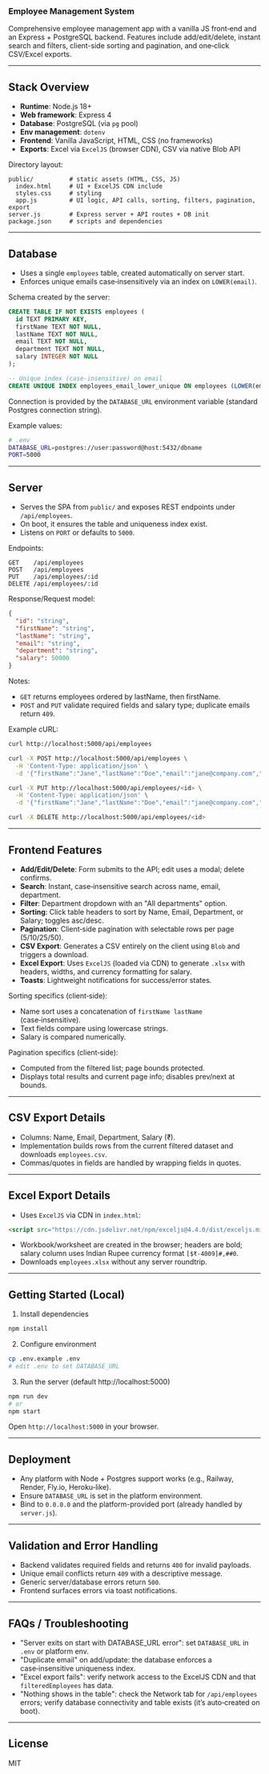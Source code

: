 ### Employee Management System

Comprehensive employee management app with a vanilla JS front‑end and an Express + PostgreSQL backend. Features include add/edit/delete, instant search and filters, client-side sorting and pagination, and one‑click CSV/Excel exports.

---

## Stack Overview

- **Runtime**: Node.js 18+
- **Web framework**: Express 4
- **Database**: PostgreSQL (via `pg` pool)
- **Env management**: `dotenv`
- **Frontend**: Vanilla JavaScript, HTML, CSS (no frameworks)
- **Exports**: Excel via `ExcelJS` (browser CDN), CSV via native Blob API

Directory layout:

```text
public/          # static assets (HTML, CSS, JS)
  index.html     # UI + ExcelJS CDN include
  styles.css     # styling
  app.js         # UI logic, API calls, sorting, filters, pagination, export
server.js        # Express server + API routes + DB init
package.json     # scripts and dependencies
```

---

## Database

- Uses a single `employees` table, created automatically on server start.
- Enforces unique emails case‑insensitively via an index on `LOWER(email)`.

Schema created by the server:

```sql
CREATE TABLE IF NOT EXISTS employees (
  id TEXT PRIMARY KEY,
  firstName TEXT NOT NULL,
  lastName TEXT NOT NULL,
  email TEXT NOT NULL,
  department TEXT NOT NULL,
  salary INTEGER NOT NULL
);

-- Unique index (case-insensitive) on email
CREATE UNIQUE INDEX employees_email_lower_unique ON employees (LOWER(email));
```

Connection is provided by the `DATABASE_URL` environment variable (standard Postgres connection string).

Example values:

```bash
# .env
DATABASE_URL=postgres://user:password@host:5432/dbname
PORT=5000
```

---

## Server

- Serves the SPA from `public/` and exposes REST endpoints under `/api/employees`.
- On boot, it ensures the table and uniqueness index exist.
- Listens on `PORT` or defaults to `5000`.

Endpoints:

```http
GET    /api/employees
POST   /api/employees
PUT    /api/employees/:id
DELETE /api/employees/:id
```

Response/Request model:

```json
{
  "id": "string",
  "firstName": "string",
  "lastName": "string",
  "email": "string",
  "department": "string",
  "salary": 50000
}
```

Notes:

- `GET` returns employees ordered by lastName, then firstName.
- `POST` and `PUT` validate required fields and salary type; duplicate emails return `409`.

Example cURL:

```bash
curl http://localhost:5000/api/employees

curl -X POST http://localhost:5000/api/employees \
  -H 'Content-Type: application/json' \
  -d '{"firstName":"Jane","lastName":"Doe","email":"jane@company.com","department":"CSE","salary":80000}'

curl -X PUT http://localhost:5000/api/employees/<id> \
  -H 'Content-Type: application/json' \
  -d '{"firstName":"Jane","lastName":"Doe","email":"jane@company.com","department":"EEE","salary":90000}'

curl -X DELETE http://localhost:5000/api/employees/<id>
```

---

## Frontend Features

- **Add/Edit/Delete**: Form submits to the API; edit uses a modal; delete confirms.
- **Search**: Instant, case‑insensitive search across name, email, department.
- **Filter**: Department dropdown with an "All departments" option.
- **Sorting**: Click table headers to sort by Name, Email, Department, or Salary; toggles asc/desc.
- **Pagination**: Client‑side pagination with selectable rows per page (5/10/25/50).
- **CSV Export**: Generates a CSV entirely on the client using `Blob` and triggers a download.
- **Excel Export**: Uses `ExcelJS` (loaded via CDN) to generate `.xlsx` with headers, widths, and currency formatting for salary.
- **Toasts**: Lightweight notifications for success/error states.

Sorting specifics (client‑side):

- Name sort uses a concatenation of `firstName lastName` (case‑insensitive).
- Text fields compare using lowercase strings.
- Salary is compared numerically.

Pagination specifics (client‑side):

- Computed from the filtered list; page bounds protected.
- Displays total results and current page info; disables prev/next at bounds.

---

## CSV Export Details

- Columns: Name, Email, Department, Salary (₹).
- Implementation builds rows from the current filtered dataset and downloads `employees.csv`.
- Commas/quotes in fields are handled by wrapping fields in quotes.

---

## Excel Export Details

- Uses `ExcelJS` via CDN in `index.html`:

```html
<script src="https://cdn.jsdelivr.net/npm/exceljs@4.4.0/dist/exceljs.min.js"></script>
```

- Workbook/worksheet are created in the browser; headers are bold; salary column uses Indian Rupee currency format `[$₹-4009]#,##0`.
- Downloads `employees.xlsx` without any server roundtrip.

---

## Getting Started (Local)

1) Install dependencies

```bash
npm install
```

2) Configure environment

```bash
cp .env.example .env
# edit .env to set DATABASE_URL
```

3) Run the server (default http://localhost:5000)

```bash
npm run dev
# or
npm start
```

Open `http://localhost:5000` in your browser.

---

## Deployment

- Any platform with Node + Postgres support works (e.g., Railway, Render, Fly.io, Heroku‑like).
- Ensure `DATABASE_URL` is set in the platform environment.
- Bind to `0.0.0.0` and the platform-provided port (already handled by `server.js`).

---

## Validation and Error Handling

- Backend validates required fields and returns `400` for invalid payloads.
- Unique email conflicts return `409` with a descriptive message.
- Generic server/database errors return `500`.
- Frontend surfaces errors via toast notifications.

---

## FAQs / Troubleshooting

- "Server exits on start with DATABASE_URL error": set `DATABASE_URL` in `.env` or platform env.
- "Duplicate email" on add/update: the database enforces a case‑insensitive uniqueness index.
- "Excel export fails": verify network access to the ExcelJS CDN and that `filteredEmployees` has data.
- "Nothing shows in the table": check the Network tab for `/api/employees` errors; verify database connectivity and table exists (it’s auto‑created on boot).

---

## License

MIT

